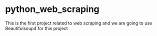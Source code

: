 # python_web_scraping
This is the first  project related to web scraping and we are going to use Beautifulsoup4 for this project 
